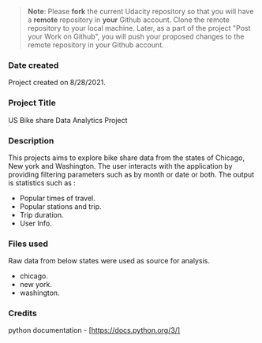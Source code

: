 >**Note**: Please **fork** the current Udacity repository so that you will have a **remote** repository in **your** Github account. Clone the remote repository to your local machine. Later, as a part of the project "Post your Work on Github", you will push your proposed changes to the remote repository in your Github account.

### Date created
Project created on 8/28/2021.

### Project Title
US Bike share Data Analytics Project

### Description
This projects aims to explore bike share data from the states of Chicago, New york and Washington.
The user interacts with the application by providing filtering parameters such as by month or date or both.
The output is statistics such as :
  * Popular times of travel. 
  * Popular stations and trip. 
  * Trip duration. 
  * User Info.
     

### Files used
Raw data from below states were used as source for analysis.
* chicago.
* new york.
* washington.

### Credits
python documentation - [https://docs.python.org/3/] 

